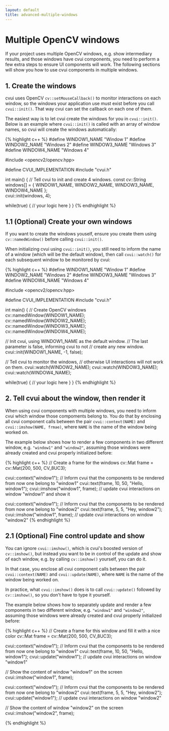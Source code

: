 ```yaml
---
layout: default
title: advanced-multiple-windows
---
```


# Multiple OpenCV windows

If your project uses multiple OpenCV windows, e.g. show intermediary results, and those windows have cvui components, you need to perform a few extra steps to ensure UI components will work. The following sections will show you how to use cvui components in multiple windows.

## 1. Create the windows

cvui uses OpenCV `cv::setMouseCallback()` to monitor interactions on each window, so the windows your application use must exist before you call `cvui::init()`. That way cvui can set the callback on each one of them.

The easiest way is to let cvui create the windows for you in `cvui::init()`. Below is an example where `cvui::init()` is called with an array of window names, so cvui will create the windows automatically:

{% highlight c++ %}
#define WINDOW1_NAME "Window 1"
#define WINDOW2_NAME "Windows 2"
#define WINDOW3_NAME "Windows 3"
#define WINDOW4_NAME "Windows 4"

#include <opencv2/opencv.hpp>

#define CVUI_IMPLEMENTATION
#include "cvui.h"

int main() {
  // Tell cvui to init and create 4 windows.
  const cv::String windows[] = { WINDOW1_NAME, WINDOW2_NAME, WINDOW3_NAME, WINDOW4_NAME };  
  cvui::init(windows, 4);

  while(true) {
    // your logic here
  }
}
{% endhighlight %}

## 1.1 (Optional) Create your own windows

If you want to create the windows youself, ensure you create them using `cv::namedWindow()` before calling `cvui::init()`.

When initializing cvui using `cvui::init()`, you still need to inform the name of a window (which will be the default window), then call `cvui::watch()` for each subsequent window to be monitored by cvui:

{% highlight c++ %}
#define WINDOW1_NAME "Window 1"
#define WINDOW2_NAME "Windows 2"
#define WINDOW3_NAME "Windows 3"
#define WINDOW4_NAME "Windows 4"

#include <opencv2/opencv.hpp>

#define CVUI_IMPLEMENTATION
#include "cvui.h"

int main() {
  // Create OpenCV windows
  cv::namedWindow(WINDOW1_NAME);
  cv::namedWindow(WINDOW2_NAME);
  cv::namedWindow(WINDOW3_NAME);
  cv::namedWindow(WINDOW4_NAME);

  // Init cvui, using WINDOW1_NAME as the default window.
  // The last parameter is false, informing cvui to not
  // create any new window.
  cvui::init(WINDOW1_NAME, -1, false);

  // Tell cvui to monitor the windows,
  // otherwise UI interactions will not work on them.
  cvui::watch(WINDOW2_NAME);
  cvui::watch(WINDOW3_NAME);
  cvui::watch(WINDOW4_NAME);

  while(true) {
    // your logic here
  }
}
{% endhighlight %}

## 2. Tell cvui about the window, then render it

When using cvui components with multiple windows, you need to inform cvui which window those compoments belong to. You do that by enclosing all cvui component calls between the pair `cvui::context(NAME)` and `cvui::imshow(NAME, frmae)`, where `NAME` is the name of the window being worked on.

The example below shows how to render a few components in two different window, e.g. `"window1"` and `"window2"`, assuming those windows were already created and cvui properly initialized before:

{% highlight c++ %}
// Create a frame for the windows
cv::Mat frame = cv::Mat(200, 500, CV_8UC3);

cvui::context("window1");                    // Inform cvui that the components to be rendered from now one belong to "window1"
cvui::text(frame, 10, 50, "Hello, window1");
cvui::imshow("window1", frame);              // update cvui interactions on window "window1" and show it

cvui::context("window1");                     // Inform cvui that the components to be rendered from now one belong to "window2"
cvui::text(frame, 5, 5, "Hey, window2");
cvui::imshow("window1", frame);               // update cvui interactions on window "window2"
{% endhighlight %}

## 2.1 (Optional) Fine control update and show

You can ignore `cvui::imshow()`, which is cvui's boosted version of `cv::imshow()`, but instead you want to be in control of the update and show of each window, e.g. by calling `cv::imshow()` yourself, you can do it.

In that case, you enclose all cvui component calls between the pair `cvui::context(NAME)` and `cvui::update(NAME)`, where `NAME` is the name of the window being worked on.

<div class="notice--info">In practice, what <code>cvui::imshow()</code> does is to call <code>cvui::update()</code> followed by <code>cv::imshow()</code>, so you don't have to type it yourself.</div>

The example below shows how to separately update and render a few components in two different window, e.g. `"window1"` and `"window2"`, assuming those windows were already created and cvui properly initialized before:

{% highlight c++ %}
// Create a frame for this window and fill it with a nice color
cv::Mat frame = cv::Mat(200, 500, CV_8UC3);

cvui::context("window1");                     // Inform cvui that the components to be rendered from now one belong to "window1"
cvui::text(frame, 10, 50, "Hello, window1");
cvui::update("window1");                      // update cvui interactions on window "window1"

// Show the content of window "window1" on the screen
cvui::imshow("window1", frame);

cvui::context("window1");                     // Inform cvui that the components to be rendered from now one belong to "window2"
cvui::text(frame, 5, 5, "Hey, window2");
cvui::update("window1");                      // update cvui interactions on window "window2"

// Show the content of window "window2" on the screen
cvui::imshow("window2", frame);

{% endhighlight %}
